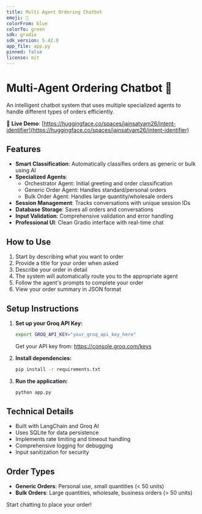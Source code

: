 ```yaml
---
title: Multi Agent Ordering Chatbot
emoji: 🤖
colorFrom: blue
colorTo: green
sdk: gradio
sdk_version: 5.42.0
app_file: app.py
pinned: false
license: mit
---
```


# Multi-Agent Ordering Chatbot 🤖

An intelligent chatbot system that uses multiple specialized agents to handle different types of orders efficiently.

🔗 **Live Demo**: [https://huggingface.co/spaces/jainsatyam26/intent-identifier](https://huggingface.co/spaces/jainsatyam26/intent-identifier)

## Features

- **Smart Classification**: Automatically classifies orders as generic or bulk using AI
- **Specialized Agents**: 
  - Orchestrator Agent: Initial greeting and order classification
  - Generic Order Agent: Handles standard/personal orders
  - Bulk Order Agent: Handles large quantity/wholesale orders
- **Session Management**: Tracks conversations with unique session IDs
- **Database Storage**: Saves all orders and conversations
- **Input Validation**: Comprehensive validation and error handling
- **Professional UI**: Clean Gradio interface with real-time chat

## How to Use

1. Start by describing what you want to order
2. Provide a title for your order when asked
3. Describe your order in detail
4. The system will automatically route you to the appropriate agent
5. Follow the agent's prompts to complete your order
6. View your order summary in JSON format

## Setup Instructions

1. **Set up your Groq API Key:**
   ```bash
   export GROQ_API_KEY="your_groq_api_key_here"
   ```
   Get your API key from: https://console.groq.com/keys

2. **Install dependencies:**
   ```bash
   pip install -r requirements.txt
   ```

3. **Run the application:**
   ```bash
   python app.py
   ```

## Technical Details

- Built with LangChain and Groq AI
- Uses SQLite for data persistence
- Implements rate limiting and timeout handling
- Comprehensive logging for debugging
- Input sanitization for security

## Order Types

- **Generic Orders**: Personal use, small quantities (< 50 units)
- **Bulk Orders**: Large quantities, wholesale, business orders (> 50 units)

Start chatting to place your order!
